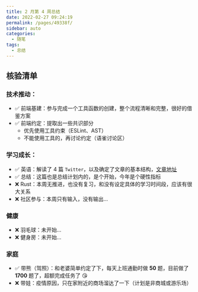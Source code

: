 ```yaml
---
title: 2 月第 4 周总结
date: 2022-02-27 09:24:19
permalink: /pages/49338f/
sidebar: auto
categories:
  - 随笔
tags:
  - 总结
---
```


## 核验清单

### 技术推动：

- ✅ 前端基建：参与完成一个工具函数的创建，整个流程清晰和完整，很好的借鉴方案
- ✅ 前端约定：提取出一些共识部分
  - 优先使用工具约束（ESLint、AST）
  - 不能使用工具的，再讨论约定（语雀讨论区）

### 学习成长：

- ✅ 英语：解读了 4 篇 `Twitter`，以及确定了文章的基本结构，[文章地址](https://allenyu0118.github.io/categories/?category=Twitter)
- ✅ 总结：这篇也是总结计划内的，是个开始，今年是个硬性指标
- ❌ Rust：本周无推进，也没有复习，和没有设定具体的学习时间段，应该有很大关系
- ❌ 社区参与：本周只有输入，没有输出...

### 健康

- ❌ 羽毛球：未开始...
- ❌ 健身房：未开始...

### 家庭

- ✅ 带熊（驾照）：和老婆简单约定了下，每天上班通勤时做 **50** 题，目前做了 **1700** 题了，超额完成任务了 😘
- ❌ 带娃：疫情原因，只在家附近的商场溜达了一下（计划是非商城或游乐场）
